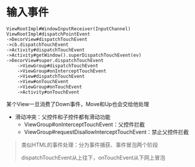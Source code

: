 # 输入事件

```shell
ViewRootImpl#WindowInputReceiver(InputChannel)
ViewRootImpl#dispatchPointEvent
->DecorView#dispatchTouchEvent
->cb.dispatchTouchEvent
->Activity#dispatchTouchEvent
->Activity#getWindow().superDispatchTouchEvent(ev)
->DecorView#super.dispatchTouchEvent
    ->ViewGroup#dispatchTouchEvent
    ->ViewGroup#onInterceptTouchEvent
    ->View#dispatchTouchEvent
    ->View#onTouchEvent
    ->ViewGroup#onTouchEvent
    ->Activity#onTouchEvent
```

某个View一旦消费了Down事件，Move和Up也会交给他处理

* 滑动冲突：父控件和子控件都有滑动功能
  * ViewGroup#onInterceptTouchEvent：父控件拦截
  * ViewGroup#requestDisallowInterceptTouchEvent：禁止父控件拦截


> 类似HTML的事件处理：分为事件捕获、事件冒泡两个阶段
>
> dispatchTouchEvent从上往下，onTouchEvent从下网上冒泡

